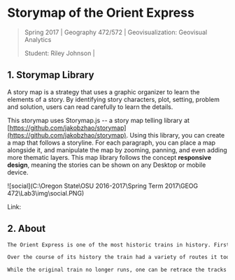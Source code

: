 # Storymap of the Orient Express

> Spring 2017 | Geography 472/572 | Geovisualization: Geovisual Analytics
>
> Student: Riley Johnson | 

## 1. Storymap Library

A story map is a strategy that uses a graphic organizer to learn the elements of a story. By identifying story characters, plot, setting, problem and solution, users can read carefully to learn the details.

This storymap uses Storymap.js -- a story map telling library at [https://github.com/jakobzhao/storymap](https://github.com/jakobzhao/storymap). Using this library, you can create a map that follows a storyline. For each paragraph, you can place a map alongside it, and manipulate the map by zooming, panning, and even adding more thematic layers. This map library follows the concept **responsive design**, meaning the stories can be shown on any Desktop or mobile device.

![social](C:\Oregon State\OSU 2016-2017\Spring Term 2017\GEOG 472\Lab3\img\social.PNG)



Link: 

## 2. About

```html
The Orient Express is one of the most historic trains in history. First running in 1883, the Orient Express was the standard for luxurious accommodation during the golden age of travel.

Over the course of its history the train had a variety of routes it took. This story maps takes a few of those routes and their stops, combining them to recreate this magnificent journey.

While the original train no longer runs, one can be retrace the tracks of this famous train today. This storymap serves to show the Orient Express on its way from London to Istanbul.
```

